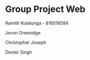 # Group Project Web

Ramith Kulatunga - 816016584

Jevon Greenidge

Christopher Joseph

Dexter Singh

